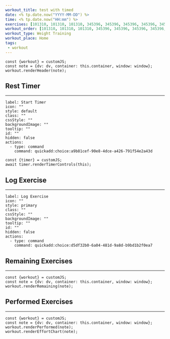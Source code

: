 ```yaml
---
workout_title: test with timed
date: <% tp.date.now("YYYY-MM-DD") %>
time: <% tp.date.now("HH:mm") %>
exercises: [101310, 101310, 101310, 345396, 345396, 345396, 345396, 345396]
workout_order: [101310, 101310, 101310, 345396, 345396, 345396, 345396, 345396]
workout_type: Weight Training
workout_place: Home
tags:
 - workout
---
```


```dataviewjs
const {workout} = customJS;
const note = {dv: dv, container: this.container, window: window};
workout.renderHeader(note);
```

## Rest Timer
---
```meta-bind-button
label: Start Timer
icon: ""
style: default
class: ""
cssStyle: ""
backgroundImage: ""
tooltip: ""
id: ""
hidden: false
actions:
  - type: command
    command: quickadd:choice:a9b81cef-90e8-4dce-a426-791f54e2a43d
```

```dataviewjs
const {timer} = customJS;
await timer.renderTimerControls(this);
```

## Log Exercise
---
```meta-bind-button
label: Log Exercise
icon: ""
style: primary
class: ""
cssStyle: ""
backgroundImage: ""
tooltip: ""
id: ""
hidden: false
actions:
  - type: command
    command: quickadd:choice:d5df32b0-6a04-481d-9a8d-b9bd1b2f0ea7
```

## Remaining Exercises
---
```dataviewjs
const {workout} = customJS;
const note = {dv: dv, container: this.container, window: window};
workout.renderRemaining(note);
```

## Performed Exercises
---
```dataviewjs
const {workout} = customJS;
const note = {dv: dv, container: this.container, window: window};
workout.renderPerformed(note);
workout.renderEffortChart(note);
```